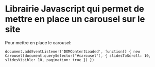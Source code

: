 # Librairie Javascript qui permet de mettre en place un carousel sur le site

Pour mettre en place le carousel:

` document.addEventListener('DOMContentLoaded', function() {
  new Carousel(document.querySelector("#carousel"), {
      slidesToScroll: 10,
      slidesVisible: 10,
      pagination: true
  })
}) `
